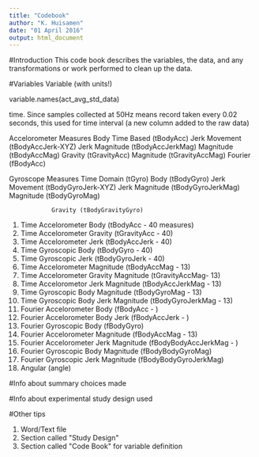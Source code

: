 ```yaml
---
title: "Codebook"
author: "K. Huisamen"
date: "01 April 2016"
output: html_document
---
```

#Introduction
This code book describes the variables, the data, and any transformations or work performed to clean up the data.

#Variables
Variable (with units!)

variable.names(act_avg_std_data)

time.  Since samples collected at 50Hz means record taken every 0.02 seconds, this used for time interval (a new column added to the raw data) 

Accelorometer Measures
        Body
                Time Based (tBodyAcc)
                        Jerk Movement (tBodyAccJerk-XYZ)
                                Jerk Magnitude (tBodyAccJerkMag)
                        Magnitude (tBodyAccMag)
                        Gravity (tGravityAcc)
                                Magnitude (tGravityAccMag)
                Fourier (fBodyAcc)

Gyroscope Measures
        Time Domain (tGyro)
                Body (tBodyGyro)
                        Jerk Movement (tBodyGyroJerk-XYZ)
                                Jerk Magnitude (tBodyGyroJerkMag)
                        Magnitude (tBodyGyroMag)
                        
                Gravity (tBodyGravityGyro)

1. Time Accelorometer Body (tBodyAcc - 40 measures)
2. Time Accelorometer Gravity (tGravityAcc - 40)
3. Time Accelorometer Jerk (tBodyAccJerk - 40)
4. Time Gyroscopic Body (tBodyGyro - 40)
5. Time Gyroscopic Jerk (tBodyGyroJerk - 40)
6. Time Accelorometer Magnitude (tBodyAccMag - 13)
7. Time Accelorometer Gravity Magnitude (tGravityAccMag- 13)
8. Time Accelorometor Jerk Magnitude (tBodyAccJerkMag - 13)
9. Time Gyroscopic Body Magnitude (tBodyGyroMag - 13)
10. Time Gyroscopic Body Jerk Magnitude (tBodyGyroJerkMag - 13)
11. Fourier Accelorometer Body (fBodyAcc - )
12. Fourier Accelorometer Body Jerk (fBodyAccJerk - )
13. Fourier Gyroscopic Body (fBodyGyro)
14. Fourier Accelorometer Magnitude (fBodyAccMag - 13)
15. Fourier Accelorometer Jerk Magnitude (fBodyBodyAccJerkMag - )
16. Fourier Gyroscopic Body Magnitude (fBodyBodyGyroMag)
17. Fourier Gyroscopic Jerk Magnitude (fBodyBodyGyroJerkMag)
18. Angular (angle)
 





#Info about summary choices made

#Info about experimental study design used

#Other tips
1. Word/Text file
2. Section called "Study Design"
3. Section called "Code Book" for variable definition





